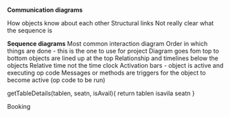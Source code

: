 __Communication diagrams__

How objects know about each other 
Structural links
Not really clear what the sequence is

__Sequence diagrams__
Most common interaction diagram
Order in which things are done - this is the one to use for project
Diagram goes fom top to bottom
objects are lined up at the top
Relationship and timelines below the objects
Relative time not the time clock
Activation bars - object is active and executing op code
Messages or methods are triggers for the object to become active (op code to be run)


getTableDetails(tablen, seatn, isAvail){
    return
    tablen
    isavila
    seatn
}

Booking 
